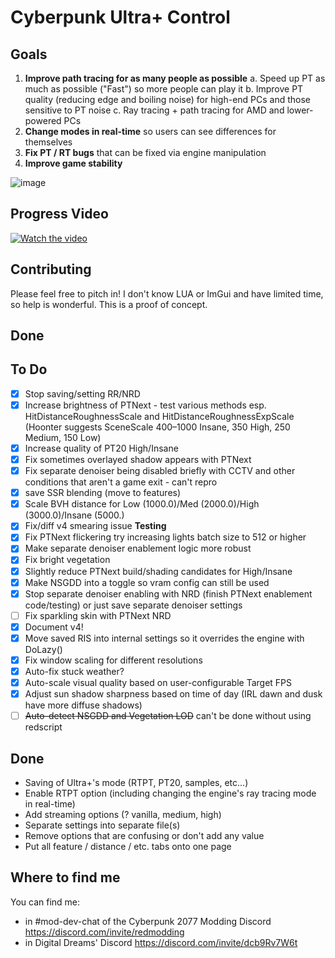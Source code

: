 # Cyberpunk Ultra+ Control

## Goals
1. **Improve path tracing for as many people as possible**
  a. Speed up PT as much as possible ("Fast") so more people can play it
  b. Improve PT quality (reducing edge and boiling noise) for high-end PCs and those sensitive to PT noise
  c. Ray tracing + path tracing for AMD and lower-powered PCs
3. **Change modes in real-time** so users can see differences for themselves
4. **Fix PT / RT bugs** that can be fixed via engine manipulation
5. **Improve game stability**

![image](https://github.com/sammilucia/cyberpunk-ultra-plus/assets/3295286/a815f4b9-534d-4a2a-a2dc-b48feed671f6)

## Progress Video

[![Watch the video](https://img.youtube.com/vi/upY_oe_SJHQ/default.jpg)](https://youtu.be/upY_oe_SJHQ)

## Contributing

Please feel free to pitch in! I don't know LUA or ImGui and have limited time, so help is wonderful. This is a proof of concept.

## Done

## To Do
- [x] Stop saving/setting RR/NRD
- [x] Increase brightness of PTNext - test various methods esp. HitDistanceRoughnessScale and HitDistanceRoughnessExpScale (Hoonter suggests SceneScale  400–1000 Insane, 350 High, 250 Medium, 150 Low)
- [x] Increase quality of PT20 High/Insane
- [x] Fix sometimes overlayed shadow appears with PTNext
- [x] Fix separate denoiser being disabled briefly with CCTV and other conditions that aren't a game exit - can't repro
- [x] save SSR blending (move to features)
- [x] Scale BVH distance for Low (1000.0)/Med (2000.0)/High (3000.0)/Insane (5000.)
- [x] Fix/diff v4 smearing issue **Testing**
- [x] Fix PTNext flickering try increasing lights batch size to 512 or higher
- [x] Make separate denoiser enablement logic more robust
- [x] Fix bright vegetation
- [x] Slightly reduce PTNext build/shading candidates for High/Insane
- [x] Make NSGDD into a toggle so vram config can still be used
- [x] Stop separate denoiser enabling with NRD (finish PTNext enablement code/testing) or just save separate denoiser settings
- [ ] Fix sparkling skin with PTNext NRD
- [x] Document v4!
- [x] Move saved RIS into internal settings so it overrides the engine with DoLazy()
- [x] Fix window scaling for different resolutions
- [x] Auto-fix stuck weather?
- [x] Auto-scale visual quality based on user-configurable Target FPS
- [x] Adjust sun shadow sharpness based on time of day (IRL dawn and dusk have more diffuse shadows) 
- [ ] ~~Auto-detect NSGDD and Vegetation LOD~~ can't be done without using redscript

## Done
- Saving of Ultra+'s mode (RTPT, PT20, samples, etc...)
- Enable RTPT option (including changing the engine's ray tracing mode in real-time)
- Add streaming options (? vanilla, medium, high)
- Separate settings into separate file(s)
- Remove options that are confusing or don't add any value
- Put all feature / distance / etc. tabs onto one page

## Where to find me

You can find me:
- in #mod-dev-chat of the Cyberpunk 2077 Modding Discord https://discord.com/invite/redmodding
- in Digital Dreams' Discord https://discord.com/invite/dcb9Rv7W6t
